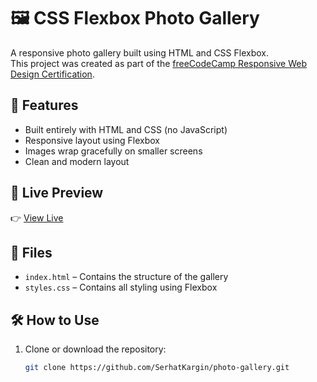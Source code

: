 # 🖼️ CSS Flexbox Photo Gallery

A responsive photo gallery built using HTML and CSS Flexbox.  
This project was created as part of the [freeCodeCamp Responsive Web Design Certification](https://www.freecodecamp.org/learn/2022/responsive-web-design/).

## 🎯 Features

- Built entirely with HTML and CSS (no JavaScript)
- Responsive layout using Flexbox
- Images wrap gracefully on smaller screens
- Clean and modern layout

## 🚀 Live Preview

👉 [View Live](https://serhatkargin.github.io/photo-gallery/)

## 📁 Files

- `index.html` – Contains the structure of the gallery
- `styles.css` – Contains all styling using Flexbox

## 🛠️ How to Use

1. Clone or download the repository:
   ```bash
   git clone https://github.com/SerhatKargin/photo-gallery.git
